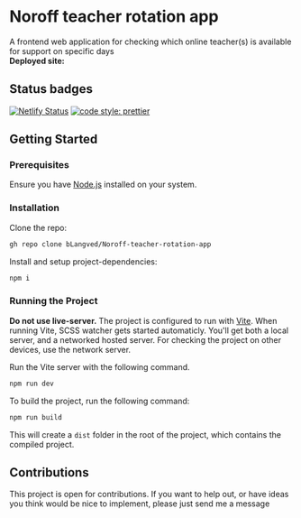 # Noroff teacher rotation app

A frontend web application for checking which online teacher(s) is available for support on specific days <br>
**Deployed site:**

## Status badges
[![Netlify Status](https://api.netlify.com/api/v1/badges/4a2fcdcb-df24-46fc-aef7-007d60ff216a/deploy-status)](https://app.netlify.com/sites/chic-khapse-a6d951/deploys)
[![code style: prettier](https://img.shields.io/badge/code_style-prettier-ff69b4.svg?style=flat-square)](https://github.com/prettier/prettier)

## Getting Started

### Prerequisites

Ensure you have [Node.js](https://nodejs.org/en) installed on your system.

### Installation

Clone the repo:

```bash
gh repo clone bLangved/Noroff-teacher-rotation-app
```

Install and setup project-dependencies:

```bash
npm i
```

### Running the Project

**Do not use live-server.**
The project is configured to run with [Vite](https://vitejs.dev/). When running Vite, SCSS watcher gets started automaticly. 
You'll get both a local server, and a networked hosted server. For checking the project on other devices, use the network server. 

Run the Vite server with the following command.

```bash
npm run dev
```

To build the project, run the following command:

```bash
npm run build
```

This will create a `dist` folder in the root of the project, which contains the compiled project.

## Contributions 
This project is open for contributions. If you want to help out, or have ideas you think would be nice to implement, please just send me a message
